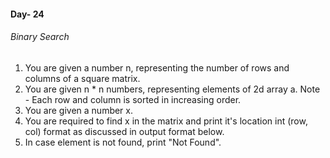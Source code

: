 #### Day- 24
###### Binary Search
1. You are given a number n, representing the number of rows and columns of a square matrix.
2. You are given n * n numbers, representing elements of 2d array a. 
Note - Each row and column is sorted in increasing order.
3. You are given a number x.
4. You are required to find x in the matrix and print it's location int (row, col) format as discussed in output format below.
5. In case element is not found, print "Not Found".
